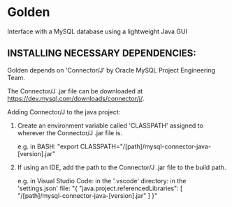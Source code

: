 # Golden
Interface with a MySQL database using a lightweight Java GUI

INSTALLING NECESSARY DEPENDENCIES:
--------------------------------------------------

Golden depends on 'Connector/J' by Oracle MySQL Project Engineering Team.

The Connector/J .jar file can be downloaded at https://dev.mysql.com/downloads/connector/j/.

Adding Connector/J to the java project:

1. Create an environment variable called 'CLASSPATH' assigned to wherever the Connector/J .jar file is. 

	e.g. in BASH:
		"export CLASSPATH="/[path]/mysql-connector-java-[version].jar"

2. If using an IDE, add the path to the Connector/J .jar file to the build path.

	e.g. in Visual Studio Code:
		in the '.vscode' directory:
			in the 'settings.json' file:
				"{
					"java.project.referencedLibraries": [
						"/[path]/mysql-connector-java-[version].jar"
					]
				}"
